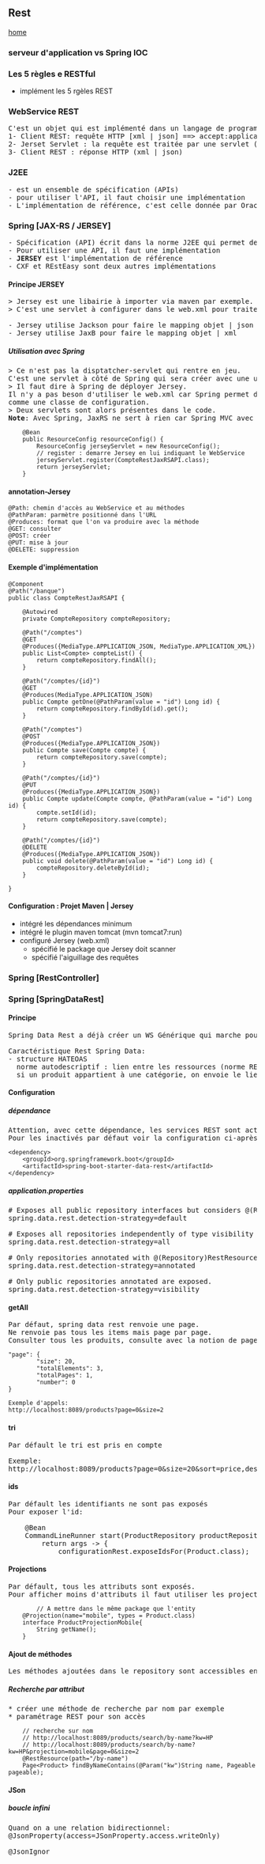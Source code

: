 ## Rest

[home](../index-soa.md)

### serveur d'application vs Spring IOC

### Les 5 règles e RESTful

- implément les 5 rgèles REST

### WebService REST
<pre>
C'est un objet qui est implémenté dans un langage de programmation.
1- Client REST: requête HTTP [xml | json] ==> accept:application/json
2- Jerset Servlet : la requête est traitée par une servlet (JerseyServlet) et aiguillé vers le WebService.
3- Client REST : réponse HTTP (xml | json)
</pre>

### J2EE
<pre>
- est un ensemble de spécification (APIs)
- pour utiliser l'API, il faut choisir une implémentation
- L'implémentation de référence, c'est celle donnée par Oracle.
</pre>

### Spring [JAX-RS / JERSEY]
<pre>
- Spécification (API) écrit dans la norme J2EE qui permet de créer et gérer des WebService de type RESTful.
- Pour utiliser une API, il faut une implémentation
- <b>JERSEY</b> est l'implémentation de référence
- CXF et REstEasy sont deux autres implémentations
</pre>

#### Principe JERSEY
<pre>
> Jersey est une libairie à importer via maven par exemple.
> C'est une servlet à configurer dans le web.xml pour traiter les requêtes REST.

- Jersey utilise Jackson pour faire le mapping objet | json
- Jersey utilise JaxB pour faire le mapping objet | xml
</pre>

##### Utilisation avec Spring
<pre>
> Ce n'est pas la disptatcher-servlet qui rentre en jeu. 
C'est une servlet à côté de Spring qui sera créer avec une utilisation conjointe de Spring.
> Il faut dire à Spring de déployer Jersey. 
Il n'y a pas beson d'utiliser le web.xml car Spring permet de le faire différemment, 
comme une classe de configuration.
> Deux servlets sont alors présentes dans le code.
<b>Note</b>: Avec Spring, JaxRS ne sert à rien car Spring MVC avec RestController fait la même chose
</pre>

```
	@Bean
	public ResourceConfig resourceConfig() {
		ResourceConfig jerseyServlet = new ResourceConfig();
		// register : demarre Jersey en lui indiquant le WebService
		jerseyServlet.register(CompteRestJaxRSAPI.class);
		return jerseyServlet;
	}
```

#### annotation-Jersey

```
@Path: chemin d'accès au WebService et au méthodes
@PathParam: parmètre positionné dans l'URL
@Produces: format que l'on va produire avec la méthode
@GET: consulter
@POST: créer
@PUT: mise à jour
@DELETE: suppression
```

#### Exemple d'implémentation

```
@Component
@Path("/banque")
public class CompteRestJaxRSAPI {

	@Autowired
	private CompteRepository compteRepository;

	@Path("/comptes")
	@GET
	@Produces({MediaType.APPLICATION_JSON, MediaType.APPLICATION_XML})
	public List<Compte> compteList() {
		return compteRepository.findAll();
	}

	@Path("/comptes/{id}")
	@GET
	@Produces(MediaType.APPLICATION_JSON)
	public Compte getOne(@PathParam(value = "id") Long id) {
		return compteRepository.findById(id).get();
	}

	@Path("/comptes")
	@POST
	@Produces({MediaType.APPLICATION_JSON})
	public Compte save(Compte compte) {
		return compteRepository.save(compte);
	}

	@Path("/comptes/{id}")
	@PUT
	@Produces({MediaType.APPLICATION_JSON})
	public Compte update(Compte compte, @PathParam(value = "id") Long id) {
		compte.setId(id);
		return compteRepository.save(compte);
	}

	@Path("/comptes/{id}")
	@DELETE
	@Produces({MediaType.APPLICATION_JSON})
	public void delete(@PathParam(value = "id") Long id) {
		compteRepository.deleteById(id);
	}

}
```

#### Configuration : Projet Maven | Jersey

- intégré les dépendances minimum
- intégré le plugin maven tomcat (mvn tomcat7:run)
- configuré Jersey (web.xml)
  - spécifié le package que Jersey doit scanner
  - spécifié l'aiguillage des requêtes

### Spring [RestController]

### Spring [SpringDataRest]

#### Principe
<pre>
Spring Data Rest a déjà créer un WS Générique qui marche pour n'importe quel enité JPA basé sur Spring-Data.

Caractéristique Rest Spring Data:
- structure HATEOAS
  norme autodescriptif : lien entre les ressources (norme RESTFULL)
  si un produit appartient à une catégorie, on envoie le lien pour consulter la catégorie
</pre>

#### Configuration

##### dépendance
<pre>
Attention, avec cette dépendance, les services REST sont activés par défauts.
Pour les inactivés par défaut voir la configuration ci-après
</pre>
```
<dependency>
	<groupId>org.springframework.boot</groupId>
	<artifactId>spring-boot-starter-data-rest</artifactId>
</dependency>
```

##### application.properties
<pre>
# Exposes all public repository interfaces but considers @(Repository)RestResource\u2019s `exported flag.
spring.data.rest.detection-strategy=default

# Exposes all repositories independently of type visibility and annotations.
spring.data.rest.detection-strategy=all

# Only repositories annotated with @(Repository)RestResource are exposed, unless their exported flag is set to false.
spring.data.rest.detection-strategy=annotated

# Only public repositories annotated are exposed.
spring.data.rest.detection-strategy=visibility
</pre>

#### getAll
<pre>
Par défaut, spring data rest renvoie une page.
Ne renvoie pas tous les items mais page par page.
Consulter tous les produits, consulte avec la notion de pages
</pre>
```
"page": {
		"size": 20,
		"totalElements": 3,
		"totalPages": 1,
		"number": 0
}

Exemple d'appels: 
http://localhost:8089/products?page=0&size=2

```

#### tri
<pre>
Par défault le tri est pris en compte

Exemple:
http://localhost:8089/products?page=0&size=20&sort=price,desc
</pre>

#### ids
<pre>
Par défault les identifiants ne sont pas exposés
Pour exposer l'id:

	@Bean
	CommandLineRunner start(ProductRepository productRepository, RepositoryRestConfiguration configurationRest) {
		return args -> {
			configurationRest.exposeIdsFor(Product.class);
</pre>

#### Projections
<pre>
Par défault, tous les attributs sont exposés.
Pour afficher moins d'attributs il faut utiliser les projections.
</pre>
```
		// A mettre dans le même package que l'entity
    @Projection(name="mobile", types = Product.class)
    interface ProductProjectionMobile{
        String getName();
    }
```

#### Ajout de méthodes

<pre>
Les méthodes ajoutées dans le repository sont accessibles en rest
</pre>

##### Recherche par attribut
<pre>
* créer une méthode de recherche par nom par exemple
* paramétrage REST pour son accès
</pre>
```
    // recherche sur nom
    // http://localhost:8089/products/search/by-name?kw=HP
    // http://localhost:8089/products/search/by-name?kw=HP&projection=mobile&page=0&size=2
    @RestResource(path="/by-name")
    Page<Product> findByNameContains(@Param("kw")String name, Pageable pageable);

```

#### JSon
##### boucle infini
<pre>
Quand on a une relation bidirectionnel:
@JsonProperty(access=JSonProperty.access.writeOnly)

@JsonIgnor
</pre>